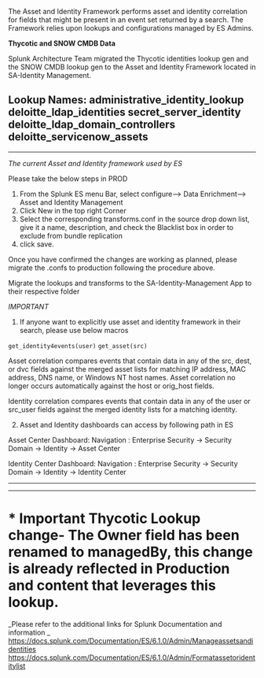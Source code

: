 The Asset and Identity Framework performs asset and identity correlation for fields that might be present in an event set returned by a search. The Framework relies upon lookups and configurations managed by ES Admins. 

**Thycotic and SNOW CMDB Data** 

Splunk Architecture Team migrated the Thycotic identities lookup gen and the SNOW CMDB lookup gen to the Asset and Identity Framework located in SA-Identity Management. 

**Lookup Names:**
administrative_identity_lookup
deloitte_ldap_identities
secret_server_identity
deloitte_ldap_domain_controllers
deloitte_servicenow_assets
-----
----

_The current Asset and Identity framework used by ES_

Please take the below steps in PROD

1. From the Splunk ES menu Bar, select configure--> Data Enrichment--> Asset and Identity Management 
2. Click New in the top right Corner
3. Select the corresponding transforms.conf in the source drop down list, give it a name, description, and check the Blacklist box in order to exclude from bundle replication
4. click save.

Once you have confirmed the changes are working as planned, please migrate the .confs to production following the procedure above. 

Migrate the lookups and transforms to the SA-Identity-Management App to their respective folder

_IMPORTANT_

1. If anyone want to explicitly use asset and identity framework in their search, please use below macros

`get_identity4events(user)`
`get_asset(src)`


Asset correlation compares events that contain data in any of the src, dest, or dvc fields against the merged asset lists for matching IP address, MAC address, DNS name, or Windows NT host names. Asset correlation no longer occurs automatically against the host or orig_host fields.

Identity correlation compares events that contain data in any of the user or src_user fields against the merged identity lists for a matching identity.

2. Asset and Identity dashboards can access by following path in ES

Asset Center Dashboard: 
  Navigation : Enterprise Security -> Security Domain -> Identity -> Asset Center

Identity Center Dashboard: 
Navigation : Enterprise Security -> Security Domain -> Identity -> Identity Center


------
------
# * Important Thycotic Lookup change- The Owner field has been renamed to managedBy, this change is already reflected in Production and content that leverages this lookup.

_Please refer to the additional links for Splunk Documentation and information _
https://docs.splunk.com/Documentation/ES/6.1.0/Admin/Manageassetsandidentities
https://docs.splunk.com/Documentation/ES/6.1.0/Admin/Formatassetoridentitylist